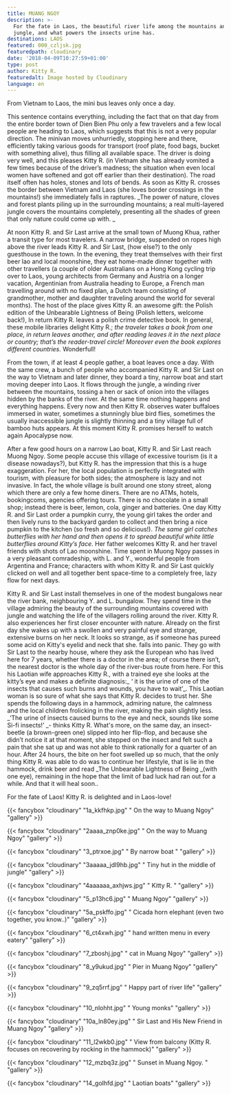 ```yaml
---
title: MUANG NGOY
description: >-
  For the fate in Laos, the beautiful river life among the mountains and the
  jungle, and what powers the insects urine has.
destinations: LAOS
featured: 000_czljsk.jpg
featuredpath: cloudinary
date: '2018-04-09T10:27:59+01:00'
type: post
author: Kitty R.
featuredalt: Image hosted by Cloudinary
language: en
---
```

From Vietnam to Laos, the mini bus leaves only once a day.

This sentence contains everything, including the fact that on that day from the entire border town of Dien Bien Phu only a few travelers and a few local people are heading to Laos, which suggests that this is not a very popular direction. The minivan moves unhurriedly, stopping here and there, efficiently taking various goods for transport (roof plate, food bags, bucket with something alive), thus filling all available space. The driver is doing very well, and this pleases Kitty R. (in Vietnam she has already vomited a few times because of the driver’s madness; the situation when even local women have softened and got off earlier than their destination). The road itself often has holes, stones and lots of bends. As soon as Kitty R. crosses the border between Vietnam and Laos (she loves border crossings in the mountains!) she immediately falls in raptures. _The power of nature, cloves and forest plants piling up in the surrounding mountains; a real multi-layered jungle covers the mountains completely, presenting all the shades of green that only nature could come up with.
_

At noon Kitty R. and Sir Last arrive at the small town of Muong Khua, rather a transit type for most travelers. A narrow bridge, suspended on ropes high above the river leads Kitty R. and Sir Last, (how else?) to the only guesthouse in the town. In the evening, they treat themselves with their first beer lao and local moonshine, they eat home-made dinner together with other travellers (a couple of older Australians on a Hong Kong cycling trip over to Laos, young architects from Germany and Austria on a longer vacation, Argentinian from Australia heading to Europe, a French man travelling around with no fixed plan, a Dutch team consisting of grandmother, mother and daughter traveling around the world for several months). The host of the place gives Kitty R. an awesome gift: the Polish edition of the Unbearable Lightness of Being (Polish letters, welcome back!), In return Kitty R. leaves a polish crime detective book. In general, these mobile libraries delight Kitty R.; _the traveler takes a book from one place, in return leaves another, and after reading leaves it in the next place or country; that’s the reader-travel circle! Moreover even the book explores different countries._ Wonderfull!

From the town, if at least 4 people gather, a boat leaves once a day. With the same crew, a bunch of people who accompanied Kitty R. and Sir Last on the way to Vietnam and later dinner, they board a tiny, narrow boat and start moving deeper into Laos. It flows through the jungle, a winding river between the mountains, tossing a hen or sack of onion into the villages hidden by the banks of the river. At the same time nothing happens and everything happens. Every now and then Kitty R. observes water buffaloes immersed in water, sometimes a stunningly blue bird flies, sometimes the usually inaccessible jungle is slightly thinning and a tiny village full of bamboo huts appears. At this moment Kitty R. promises herself to watch again Apocalypse now. 

After a few good hours on a narrow Lao boat, Kitty R. and Sir Last reach Muong Ngoy. Some people accuse this village of excessive tourism (is it a disease nowadays?), but Kitty R. has the impression that this is a huge exaggeration. For her, the local population is perfectly integrated with tourism, with pleasure for both sides; the atmosphere is lazy and not invasive. In fact, the whole village is built around one stony street, along which there are only a few home diners. There are no ATMs, hotels, bookingcoms, agencies offering tours. There is no chocolate in a small shop; instead there is beer, lemon, cola, ginger and batteries. One day Kitty R. and Sir Last order a pumpkin curry, the young girl takes the order and then lively runs to the backyard garden to collect and then bring a nice pumpkin to the kitchen (so fresh and so delicious!). _The same girl catches butterflies with her hand and then opens it to spread beautiful white little butterflies around Kitty’s face_. Her father welcomes Kitty R. and her travel friends with shots of Lao moonshine. Time spent in Muong Ngoy passes in a very pleasant comradeship, with L. and Y., wonderful people from Argentina and France; characters with whom Kitty R. and Sir Last quickly clicked on well and all together bent space-time to a completely free, lazy flow for next days.

Kitty R. and Sir Last install themselves in one of the modest bungalows near the river bank, neighbouring Y. and L. bungalow. They spend time in the village admiring the beauty of the surrounding mountains covered with jungle and watching the life of the villagers rolling around the river. Kitty R. also experiences her first closer encounter with nature. Already on the first day she wakes up with a swollen and very painful eye and strange, extensive burns on her neck. It looks so strange, as if someone has pureed some acid on Kitty's eyelid and neck that she. falls into panic. They go with Sir Last to the nearby house, where they ask the European who has lived here for 7 years, whether there is a doctor in the area; of course there isn’t, the nearest doctor is the whole day of the river-bus route from here. For this his Laotian wife approaches Kitty R., with a trained eye she looks at the kitty’s eye and makes a definite diagnosis:_ ‘ it is the urine of one of the insects that causes such burns and wounds, you have to wait’_. This Laotian woman is so sure of what she says that Kitty R. decides to trust her. She spends the following days in a hammock, admiring nature, the calmness and the local children frolicking in the river, making the pain slightly less. _‘The urine of insects caused burns to the eye and neck, sounds like some Si-fi insects!’ _- thinks Kitty R. What's more, on the same day, an insect-beetle (a brown-green one) slipped into her flip-flop, and because she didn’t notice it at that moment, she stepped on the insect and felt such a pain that she sat up and was not able to think rationally for a quarter of an hour. After 24 hours, the bite on her foot swelled up so much, that the only thing Kitty R. was able to do was to continue her lifestyle, that is lie in the hammock, drink beer and read _The Unbearable Lightness of Being _(with one eye), remaining in the hope that the limit of bad luck had ran out for a while. And that it will heal soon..

For the fate of Laos! Kitty R. is delighted and in Laos-love!

{{< fancybox "cloudinary" "1a_kkfhkp.jpg" "   On the way to Muang Ngoy" "gallery" >}}

{{< fancybox "cloudinary" "2aaaa_znp0ke.jpg" "  On the way to Muang Ngoy" "gallery" >}}

{{< fancybox "cloudinary" "3_ptrxoe.jpg" "  By narrow boat " "gallery" >}}

{{< fancybox "cloudinary" "3aaaaa_jdl9hb.jpg" "  Tiny hut in the middle of jungle" "gallery" >}}

{{< fancybox "cloudinary" "4aaaaaa_axhjws.jpg" "  Kitty R. " "gallery" >}}

{{< fancybox "cloudinary" "5_p13hc6.jpg" "  Muang Ngoy" "gallery" >}}

{{< fancybox "cloudinary" "5a_pskffo.jpg" "  Cicada horn elephant (even two together, you know..)" "gallery" >}}

{{< fancybox "cloudinary" "6_ct4xwh.jpg" "  hand written menu in every eatery" "gallery" >}}

{{< fancybox "cloudinary" "7_zboshj.jpg" "  cat in Muang Ngoy" "gallery" >}}

{{< fancybox "cloudinary" "8_y9ukud.jpg" "  Pier in Muang Ngoy" "gallery" >}}

{{< fancybox "cloudinary" "9_zq5rrf.jpg" "  Happy part of river life" "gallery" >}}

{{< fancybox "cloudinary" "10_nlohht.jpg" "  Young monks" "gallery" >}}

{{< fancybox "cloudinary" "10a_ln80ey.jpg" "  Sir Last and His New Friend in Muang Ngoy" "gallery" >}}

{{< fancybox "cloudinary" "11_l2wkb0.jpg" "  View from balcony (Kitty R. focuses on recovering by rocking in the hammock)" "gallery" >}}

{{< fancybox "cloudinary" "12_mzbq3z.jpg" "  Sunset in Muang Ngoy. " "gallery" >}}

{{< fancybox "cloudinary" "14_golhfd.jpg" "  Laotian boats" "gallery" >}}
